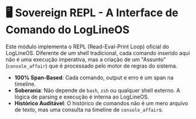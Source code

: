 # 🖥️ Sovereign REPL - A Interface de Comando do LogLineOS

Este módulo implementa o REPL (Read-Eval-Print Loop) oficial do LogLineOS. Diferente de um shell tradicional, cada comando inserido aqui não é uma execução imperativa, mas a criação de um "Assunto" (`console_affair`) que é processado pelo motor de regras do sistema.

- **100% Span-Based**: Cada comando, output e erro é um span na timeline.
- **Soberania**: Não depende de `bash`, `zsh` ou qualquer shell externo. A lógica de parsing e execução é interna ao LogLineOS.
- **Histórico Auditável**: O histórico de comandos não é um mero arquivo de texto, mas uma consulta na timeline de `console_affair`s.
